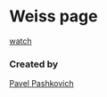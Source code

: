 # Weiss page

[watch](https://pavelpashkovich.github.io/pool-app/)

### Created by

[Pavel Pashkovich](https://github.com/PavelPashkovich)
